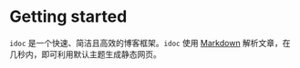 Getting started
===

`idoc` 是一个快速、简洁且高效的博客框架。`idoc` 使用 [Markdown](https://github.github.com/gfm/) 解析文章，在几秒内，即可利用默认主题生成静态网页。